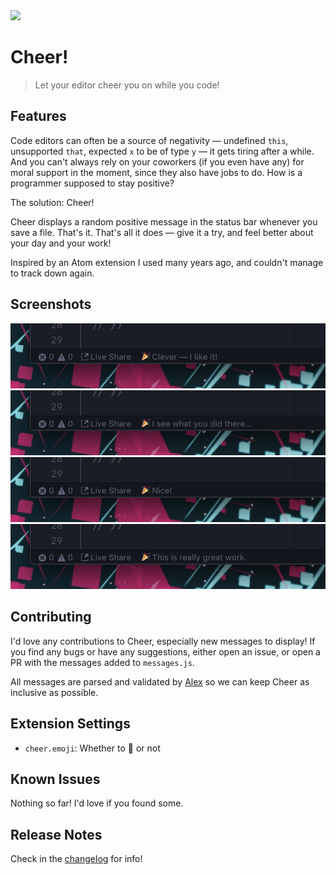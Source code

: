 <image src="https://github.com/puregarlic/vscode-cheer/blob/master/images/icon.png?raw=true" width="200">

# Cheer!

> Let your editor cheer you on while you code!

## Features

Code editors can often be a source of negativity — undefined `this`, unsupported `that`, expected `x` to be of type `y` — it gets tiring after a while. And you can't always rely on your coworkers (if you even have any) for moral support in the moment, since they also have jobs to do. How is a programmer supposed to stay positive?

The solution: Cheer!

Cheer displays a random positive message in the status bar whenever you save a file. That's it. That's all it does — give it a try, and feel better about your day and your work!

Inspired by an Atom extension I used many years ago, and couldn't manage to track down again.

## Screenshots

![Screenshot 1](https://github.com/puregarlic/vscode-cheer/blob/master/images/screenshot-1.png?raw=true)
![Screenshot 2](https://github.com/puregarlic/vscode-cheer/blob/master/images/screenshot-2.png?raw=true)
![Screenshot 3](https://github.com/puregarlic/vscode-cheer/blob/master/images/screenshot-3.png?raw=true)
![Screenshot 4](https://github.com/puregarlic/vscode-cheer/blob/master/images/screenshot-4.png?raw=true)

## Contributing

I'd love any contributions to Cheer, especially new messages to display! If you find any bugs or have any suggestions, either open an issue, or open a PR with the messages added to `messages.js`.

All messages are parsed and validated by [Alex](https://alexjs.com) so we can keep Cheer as inclusive as possible.

## Extension Settings

- `cheer.emoji`: Whether to 🎉 or not

## Known Issues

Nothing so far! I'd love if you found some.

## Release Notes

Check in the [changelog](./CHANGELOG.md) for info!
